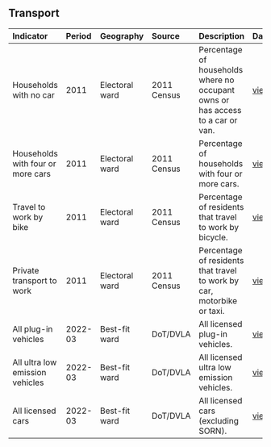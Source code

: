 ## Transport

| Indicator     | Period        | Geography     | Source        | Description   | Data           | Code           |
|:------------- |:------------- |:------------- |:------------- |:------------- | :------------- | :------------- |
| Households with no car | 2011 | Electoral ward | 2011 Census | Percentage of households where no occupant owns or has access to a car or van. | [view](data/households_with_no_car.csv) | [view](code/households_with_no_car.R) |
| Households with four or more cars | 2011 | Electoral ward | 2011 Census | Percentage of households with four or more cars. | [view](data/households_four_or_more_cars.csv) | [view](code/households_four_or_more_cars.R) |
| Travel to work by bike | 2011 | Electoral ward | 2011 Census | Percentage of residents that travel to work by bicycle. | [view](data/travel_to_work_by_bike.csv) | [view](code/travel_to_work_by_bike.R) |
| Private transport to work | 2011 | Electoral ward | 2011 Census | Percentage of residents that travel to work by car, motorbike or taxi. | [view](data/private_transport_to_work.csv) | [view](code/private_transport_to_work.R) |
| All plug-in vehicles | 2022-03 | Best-fit ward | DoT/DVLA | All licensed plug-in vehicles. | [view](data/plug-in_vehicles.csv) | [view](code/plug-in_vehicles.R) |
| All ultra low emission vehicles | 2022-03 | Best-fit ward | DoT/DVLA | All licensed ultra low emission vehicles. | [view](data/ultra_low_emission_vehicles.csv) | [view](code/ultra_low_emission_vehicles.R) |
| All licensed cars | 2022-03 | Best-fit ward | DoT/DVLA | All licensed cars (excluding SORN). | [view](data/licensed_cars.csv) | [view](code/licensed_cars.R) 

